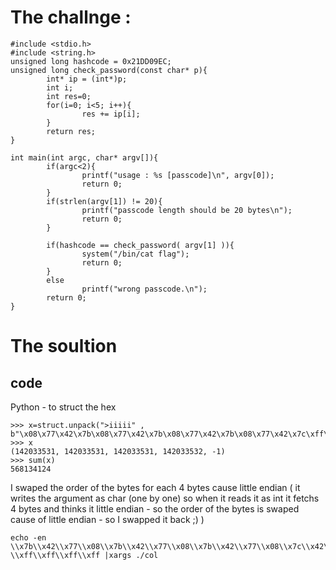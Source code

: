 
# The challnge : 
```
#include <stdio.h>
#include <string.h>
unsigned long hashcode = 0x21DD09EC;
unsigned long check_password(const char* p){
        int* ip = (int*)p;
        int i;
        int res=0;
        for(i=0; i<5; i++){
                res += ip[i];
        }
        return res;
}

int main(int argc, char* argv[]){
        if(argc<2){
                printf("usage : %s [passcode]\n", argv[0]);
                return 0;
        }
        if(strlen(argv[1]) != 20){
                printf("passcode length should be 20 bytes\n");
                return 0;
        }

        if(hashcode == check_password( argv[1] )){
                system("/bin/cat flag");
                return 0;
        }
        else
                printf("wrong passcode.\n");
        return 0;
}
```





# The soultion 



## code 
Python - to struct the hex 
```
>>> x=struct.unpack(">iiiii" , b"\x08\x77\x42\x7b\x08\x77\x42\x7b\x08\x77\x42\x7b\x08\x77\x42\x7c\xff\xff\xff\xff")
>>> x
(142033531, 142033531, 142033531, 142033532, -1)
>>> sum(x)
568134124
```


I swaped the order of the bytes for each 4 bytes cause little endian ( it writes the argument as char (one by one) so when it reads it as int it fetchs 4 bytes and thinks it little endian - so the order of the bytes is swaped cause of little endian - so I swapped it back ;) ) 
```
echo -en \\x7b\\x42\\x77\\x08\\x7b\\x42\\x77\\x08\\x7b\\x42\\x77\\x08\\x7c\\x42\\x77\\x08
\\xff\\xff\\xff\\xff |xargs ./col
```